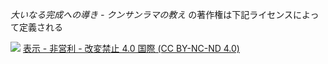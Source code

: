 _大いなる完成への導き - クンサンラマの教え_ の著作権は下記ライセンスによって定義される

[![](https://komtmt.files.wordpress.com/2015/04/by-nc-nd.png?w=150&h=52)](https://creativecommons.org/licenses/by-nc-nd/4.0/deed.ja)
[表示 - 非営利 - 改変禁止 4.0 国際 (CC BY-NC-ND 4.0)](https://creativecommons.org/licenses/by-nc-nd/4.0/legalcode.ja)
